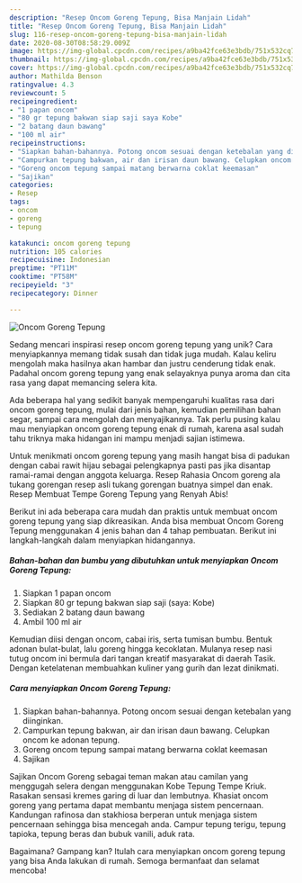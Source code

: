 ```yaml
---
description: "Resep Oncom Goreng Tepung, Bisa Manjain Lidah"
title: "Resep Oncom Goreng Tepung, Bisa Manjain Lidah"
slug: 116-resep-oncom-goreng-tepung-bisa-manjain-lidah
date: 2020-08-30T08:58:29.009Z
image: https://img-global.cpcdn.com/recipes/a9ba42fce63e3bdb/751x532cq70/oncom-goreng-tepung-foto-resep-utama.jpg
thumbnail: https://img-global.cpcdn.com/recipes/a9ba42fce63e3bdb/751x532cq70/oncom-goreng-tepung-foto-resep-utama.jpg
cover: https://img-global.cpcdn.com/recipes/a9ba42fce63e3bdb/751x532cq70/oncom-goreng-tepung-foto-resep-utama.jpg
author: Mathilda Benson
ratingvalue: 4.3
reviewcount: 5
recipeingredient:
- "1 papan oncom"
- "80 gr tepung bakwan siap saji saya Kobe"
- "2 batang daun bawang"
- "100 ml air"
recipeinstructions:
- "Siapkan bahan-bahannya. Potong oncom sesuai dengan ketebalan yang diinginkan."
- "Campurkan tepung bakwan, air dan irisan daun bawang. Celupkan oncom ke adonan tepung."
- "Goreng oncom tepung sampai matang berwarna coklat keemasan"
- "Sajikan"
categories:
- Resep
tags:
- oncom
- goreng
- tepung

katakunci: oncom goreng tepung 
nutrition: 105 calories
recipecuisine: Indonesian
preptime: "PT11M"
cooktime: "PT58M"
recipeyield: "3"
recipecategory: Dinner

---
```



![Oncom Goreng Tepung](https://img-global.cpcdn.com/recipes/a9ba42fce63e3bdb/751x532cq70/oncom-goreng-tepung-foto-resep-utama.jpg)

Sedang mencari inspirasi resep oncom goreng tepung yang unik? Cara menyiapkannya memang tidak susah dan tidak juga mudah. Kalau keliru mengolah maka hasilnya akan hambar dan justru cenderung tidak enak. Padahal oncom goreng tepung yang enak selayaknya punya aroma dan cita rasa yang dapat memancing selera kita.

Ada beberapa hal yang sedikit banyak mempengaruhi kualitas rasa dari oncom goreng tepung, mulai dari jenis bahan, kemudian pemilihan bahan segar, sampai cara mengolah dan menyajikannya. Tak perlu pusing kalau mau menyiapkan oncom goreng tepung enak di rumah, karena asal sudah tahu triknya maka hidangan ini mampu menjadi sajian istimewa.

Untuk menikmati oncom goreng tepung yang masih hangat bisa di padukan dengan cabai rawit hijau sebagai pelengkapnya pasti pas jika disantap ramai-ramai dengan anggota keluarga. Resep Rahasia Oncom goreng ala tukang gorengan resep asli tukang gorengan buatnya simpel dan enak. Resep Membuat Tempe Goreng Tepung yang Renyah Abis!


Berikut ini ada beberapa cara mudah dan praktis untuk membuat oncom goreng tepung yang siap dikreasikan. Anda bisa membuat Oncom Goreng Tepung menggunakan 4 jenis bahan dan 4 tahap pembuatan. Berikut ini langkah-langkah dalam menyiapkan hidangannya.

<!--inarticleads1-->

##### Bahan-bahan dan bumbu yang dibutuhkan untuk menyiapkan Oncom Goreng Tepung:

1. Siapkan 1 papan oncom
1. Siapkan 80 gr tepung bakwan siap saji (saya: Kobe)
1. Sediakan 2 batang daun bawang
1. Ambil 100 ml air


Kemudian diisi dengan oncom, cabai iris, serta tumisan bumbu. Bentuk adonan bulat-bulat, lalu goreng hingga kecoklatan. Mulanya resep nasi tutug oncom ini bermula dari tangan kreatif masyarakat di daerah Tasik. Dengan ketelatenan membuahkan kuliner yang gurih dan lezat dinikmati. 

<!--inarticleads2-->

##### Cara menyiapkan Oncom Goreng Tepung:

1. Siapkan bahan-bahannya. Potong oncom sesuai dengan ketebalan yang diinginkan.
1. Campurkan tepung bakwan, air dan irisan daun bawang. Celupkan oncom ke adonan tepung.
1. Goreng oncom tepung sampai matang berwarna coklat keemasan
1. Sajikan


Sajikan Oncom Goreng sebagai teman makan atau camilan yang menggugah selera dengan menggunakan Kobe Tepung Tempe Kriuk. Rasakan sensasi kremes garing di luar dan lembutnya. Khasiat oncom goreng yang pertama dapat membantu menjaga sistem pencernaan. Kandungan rafinosa dan stakhiosa berperan untuk menjaga sistem pencernaan sehingga bisa mencegah anda. Campur tepung terigu, tepung tapioka, tepung beras dan bubuk vanili, aduk rata. 

Bagaimana? Gampang kan? Itulah cara menyiapkan oncom goreng tepung yang bisa Anda lakukan di rumah. Semoga bermanfaat dan selamat mencoba!
